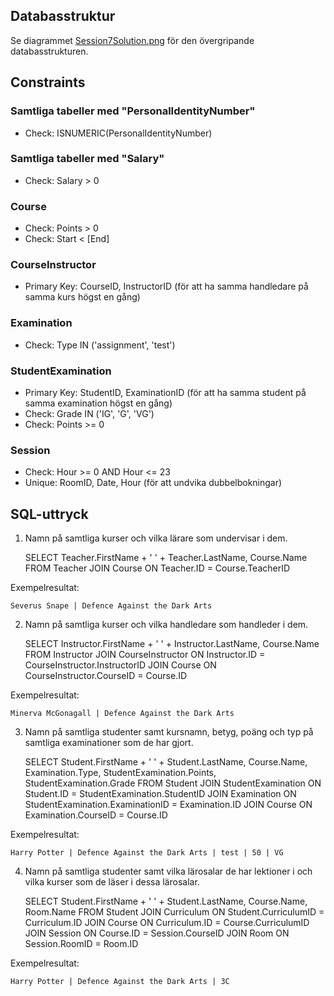 ## Databasstruktur

Se diagrammet [Session7Solution.png](Session7Solution.png) för den övergripande databasstrukturen.

## Constraints

### Samtliga tabeller med "PersonalIdentityNumber"
- Check: ISNUMERIC(PersonalIdentityNumber)

### Samtliga tabeller med "Salary"
- Check: Salary > 0

### Course
- Check: Points > 0
- Check: Start < [End]

### CourseInstructor
- Primary Key: CourseID, InstructorID (för att ha samma handledare på samma kurs
  högst en gång)

### Examination
- Check: Type IN ('assignment', 'test')

### StudentExamination
- Primary Key: StudentID, ExaminationID (för att ha samma student på samma
  examination högst en gång)
- Check: Grade IN ('IG', 'G', 'VG')
- Check: Points >= 0

### Session
- Check: Hour >= 0 AND Hour <= 23
- Unique: RoomID, Date, Hour (för att undvika dubbelbokningar)

## SQL-uttryck

1. Namn på samtliga kurser och vilka lärare som undervisar i dem.

    SELECT
        Teacher.FirstName + ' ' + Teacher.LastName,
        Course.Name
    FROM Teacher
    JOIN Course ON Teacher.ID = Course.TeacherID

Exempelresultat:

    Severus Snape | Defence Against the Dark Arts

2. Namn på samtliga kurser och vilka handledare som handleder i dem.

    SELECT
        Instructor.FirstName + ' ' + Instructor.LastName,
        Course.Name
    FROM Instructor
    JOIN CourseInstructor ON Instructor.ID = CourseInstructor.InstructorID
    JOIN Course ON CourseInstructor.CourseID = Course.ID

Exempelresultat:

    Minerva McGonagall | Defence Against the Dark Arts

3. Namn på samtliga studenter samt kursnamn, betyg, poäng och typ på samtliga
   examinationer som de har gjort.

    SELECT
        Student.FirstName + ' ' + Student.LastName,
        Course.Name,
        Examination.Type,
        StudentExamination.Points,
        StudentExamination.Grade
    FROM Student
    JOIN StudentExamination ON Student.ID = StudentExamination.StudentID
    JOIN Examination ON StudentExamination.ExaminationID = Examination.ID
    JOIN Course ON Examination.CourseID = Course.ID

Exempelresultat:

    Harry Potter | Defence Against the Dark Arts | test | 50 | VG

4. Namn på samtliga studenter samt vilka lärosalar de har lektioner i och vilka
   kurser som de läser i dessa lärosalar.

    SELECT
        Student.FirstName + ' ' + Student.LastName,
        Course.Name,
        Room.Name
    FROM Student
    JOIN Curriculum ON Student.CurriculumID = Curriculum.ID
    JOIN Course ON Curriculum.ID = Course.CurriculumID
    JOIN Session ON Course.ID = Session.CourseID
    JOIN Room ON Session.RoomID = Room.ID

Exempelresultat:

    Harry Potter | Defence Against the Dark Arts | 3C
